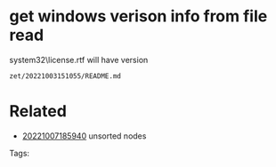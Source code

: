 # get windows verison info from file read
system32\license.rtf will have version

` zet/20221003151055/README.md `

# Related

- [20221007185940](/zet/20221007185940/README.md) unsorted nodes

Tags:

    
